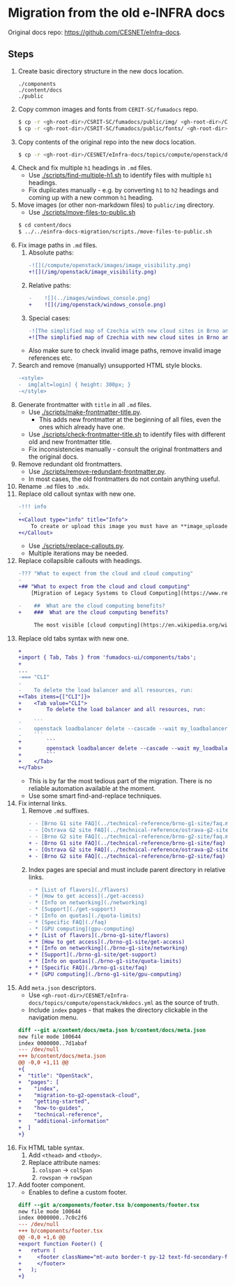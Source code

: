 # Migration from the old e-INFRA docs

Original docs repo: https://github.com/CESNET/eInfra-docs.

## Steps

1. Create basic directory structure in the new docs location.
    ```
    ./components
    ./content/docs
    ./public
    ```
2. Copy common images and fonts from `CERIT-SC/fumadocs` repo.
    ```bash
    $ cp -r <gh-root-dir>/CSRIT-SC/fumadocs/public/img/ <gh-root-dir>/CESNET/cloud-platforms-docs/public/
    $ cp -r <gh-root-dir>/CSRIT-SC/fumadocs/public/fonts/ <gh-root-dir>/CESNET/cloud-platforms-docs/public/
    ```
3. Copy contents of the original repo into the new docs location.
    ```bash
    $ cp -r <gh-root-dir>/CESNET/eInfra-docs/topics/compute/openstack/docs <gh-root-dir>/CESNET/cloud-platforms-docs/content/docs
    ```
4. Check and fix multiple `h1` headings in `.md` files.
    - Use [./scripts/find-multiple-h1.sh](./scripts/find-multiple-h1.sh) to identify files with multiple `h1` headings.
    - Fix duplicates manually - e.g. by converting `h1` to `h2` headings and coming up with a new common `h1` heading.
5. Move images (or other non-markdown files) to `public/img` directory.
    - Use [./scripts/move-files-to-public.sh](./scripts/move-files-to-public.sh)
    ```bash
    $ cd content/docs
    $ ../../einfra-docs-migration/scripts./move-files-to-public.sh
    ```
6. Fix image paths in `.md` files.
    1. Absolute paths:
        ```diff
        -![](/compute/openstack/images/image_visibility.png)
        +![](/img/openstack/image_visibility.png)
        ```
    2. Relative paths:
        ```diff
        -    ![](../images/windows_console.png)
        +    ![](/img/openstack/windows_console.png)
        ```
    3. Special cases:
        ```diff
        -![The simplified map of Czechia with new cloud sites in Brno and Ostrava](map.png)
        +![The simplified map of Czechia with new cloud sites in Brno and Ostrava](/img/openstack/map.png)
        ```
    - Also make sure to check invalid image paths, remove invalid image references etc.
7. Search and remove (manually) unsupported HTML style blocks.
    ```diff
    -<style>
    -  img[alt=login] { height: 300px; }
    -</style>
    ```
8. Generate frontmatter with `title` in all `.md` files.
    - Use [./scripts/make-frontmatter-title.py](./scripts/make-frontmatter-title.py).
        - This adds new frontmatter at the beginning of all files, even the ones which already have one.
    - Use [./scripts/check-frontmatter-title.sh](./scripts/check-frontmatter-title.sh) to identify files with different old and new frontmatter title.
    - Fix inconsistencies manually - consult the original frontmatters and the original docs.
9. Remove redundant old frontmatters.
    - Use [./scripts/remove-redundant-frontmatter.py](./scripts/remove-redundant-frontmatter.py).
    - In most cases, the old frontmatters do not contain anything useful.
10. Rename `.md` files to `.mdx`.
11. Replace old callout syntax with new one.
    ```diff
    -!!! info
    -
    +<Callout type="info" title="Info">
        To create or upload this image you must have an **image_uploader** rights.
    +</Callout>
    ```
    - Use [./scripts/replace-callouts.py](./scripts/replace-callouts.py).
    - Multiple iterations may be needed.
12. Replace collapsible callouts with headings.
    ```diff
    -??? "What to expect from the cloud and cloud computing"
    -
    +## "What to expect from the cloud and cloud computing"
        [Migration of Legacy Systems to Cloud Computing](https://www.researchgate.net/publication/280154501_Migration_of_Legacy_Systems_to_Cloud_Computing) article gives an overview of what to expect when joining a cloud with a personal legacy application.
    
    -    ##  What are the cloud computing benefits?
    +    ###  What are the cloud computing benefits?
    
         The most visible [cloud computing](https://en.wikipedia.org/wiki/Cloud_computing) benefits are:
    ```
13. Replace old tabs syntax with new one.
    ```diff
    +
    +import { Tab, Tabs } from 'fumadocs-ui/components/tabs';
    +
    ...
    -=== "CLI"
    -
    -    To delete the load balancer and all resources, run:
    +<Tabs items={["CLI"]}>
    +    <Tab value="CLI">
    +        To delete the load balancer and all resources, run:
    
    -    ```
    -    openstack loadbalancer delete --cascade --wait my_loadbalancer
    -    ```
    +        ```
    +        openstack loadbalancer delete --cascade --wait my_loadbalancer
    +        ```
    +    </Tab>
    +</Tabs>
    ```
    - This is by far the most tedious part of the migration. There is no reliable automation available at the moment.
    - Use some smart find-and-replace techniques.
14. Fix internal links.
    1. Remove `.md` suffixes.
        ```diff
        - - [Brno G1 site FAQ](../technical-reference/brno-g1-site/faq.md)
        - - [Ostrava G2 site FAQ](../technical-reference/ostrava-g2-site/faq.md)
        - - [Brno G2 site FAQ](../technical-reference/brno-g2-site/faq.md)
        + - [Brno G1 site FAQ](../technical-reference/brno-g1-site/faq)
        + - [Ostrava G2 site FAQ](../technical-reference/ostrava-g2-site/faq)
        + - [Brno G2 site FAQ](../technical-reference/brno-g2-site/faq)
        ```
    2. Index pages are special and must include parent directory in relative links.
        ```diff
        - * [List of flavors](./flavors)
        - * [How to get access](./get-access)
        - * [Info on networking](./networking)
        - * [Support](./get-support)
        - * [Info on quotas](./quota-limits)
        - * [Specific FAQ](./faq)
        - * [GPU computing](gpu-computing)
        + * [List of flavors](./brno-g1-site/flavors)
        + * [How to get access](./brno-g1-site/get-access)
        + * [Info on networking](./brno-g1-site/networking)
        + * [Support](./brno-g1-site/get-support)
        + * [Info on quotas](./brno-g1-site/quota-limits)
        + * [Specific FAQ](./brno-g1-site/faq)
        + * [GPU computing](./brno-g1-site/gpu-computing)
        ```
15. Add `meta.json` descriptors.
    - Use `<gh-root-dir>/CESNET/eInfra-docs/topics/compute/openstack/mkdocs.yml` as the source of truth.
    - Include `index` pages - that makes the directory clickable in the navigation menu.
    ```diff
    diff --git a/content/docs/meta.json b/content/docs/meta.json
    new file mode 100644
    index 0000000..7d1abaf
    --- /dev/null
    +++ b/content/docs/meta.json
    @@ -0,0 +1,11 @@
    +{
    +  "title": "OpenStack",
    +  "pages": [
    +    "index",
    +    "migration-to-g2-openstack-cloud",
    +    "getting-started",
    +    "how-to-guides",
    +    "technical-reference",
    +    "additional-information"
    +  ]
    +}
    ```
16. Fix HTML table syntax.
    1. Add `<thead>` and `<tbody>`.
    2. Replace attribute names:
        1. `colspan` -> `colSpan`
        2. `rowspan` -> `rowSpan`
17. Add footer component.
    - Enables to define a custom footer.
    ```diff
    diff --git a/components/footer.tsx b/components/footer.tsx
    new file mode 100644
    index 0000000..7c0c2f6
    --- /dev/null
    +++ b/components/footer.tsx
    @@ -0,0 +1,6 @@
    +export function Footer() {
    +   return (
    +     <footer className="mt-auto border-t py-12 text-fd-secondary-foreground ">
    +     </footer>
    +   );
    +}
    ```

